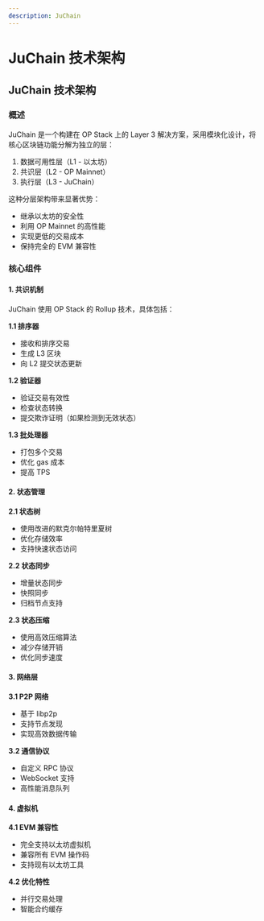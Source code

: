```yaml
---
description: JuChain
---
```


# JuChain 技术架构

## JuChain 技术架构

### 概述

JuChain 是一个构建在 OP Stack 上的 Layer 3 解决方案，采用模块化设计，将核心区块链功能分解为独立的层：

1. 数据可用性层（L1 - 以太坊）
2. 共识层（L2 - OP Mainnet）
3. 执行层（L3 - JuChain）

这种分层架构带来显著优势：

* 继承以太坊的安全性
* 利用 OP Mainnet 的高性能
* 实现更低的交易成本
* 保持完全的 EVM 兼容性

### 核心组件

#### 1. 共识机制

JuChain 使用 OP Stack 的 Rollup 技术，具体包括：

**1.1 排序器**

* 接收和排序交易
* 生成 L3 区块
* 向 L2 提交状态更新

**1.2 验证器**

* 验证交易有效性
* 检查状态转换
* 提交欺诈证明（如果检测到无效状态）

**1.3 批处理器**

* 打包多个交易
* 优化 gas 成本
* 提高 TPS

#### 2. 状态管理

**2.1 状态树**

* 使用改进的默克尔帕特里夏树
* 优化存储效率
* 支持快速状态访问

**2.2 状态同步**

* 增量状态同步
* 快照同步
* 归档节点支持

**2.3 状态压缩**

* 使用高效压缩算法
* 减少存储开销
* 优化同步速度

#### 3. 网络层

**3.1 P2P 网络**

* 基于 libp2p
* 支持节点发现
* 实现高效数据传输

**3.2 通信协议**

* 自定义 RPC 协议
* WebSocket 支持
* 高性能消息队列

#### 4. 虚拟机

**4.1 EVM 兼容性**

* 完全支持以太坊虚拟机
* 兼容所有 EVM 操作码
* 支持现有以太坊工具

**4.2 优化特性**

* 并行交易处理
* 智能合约缓存 